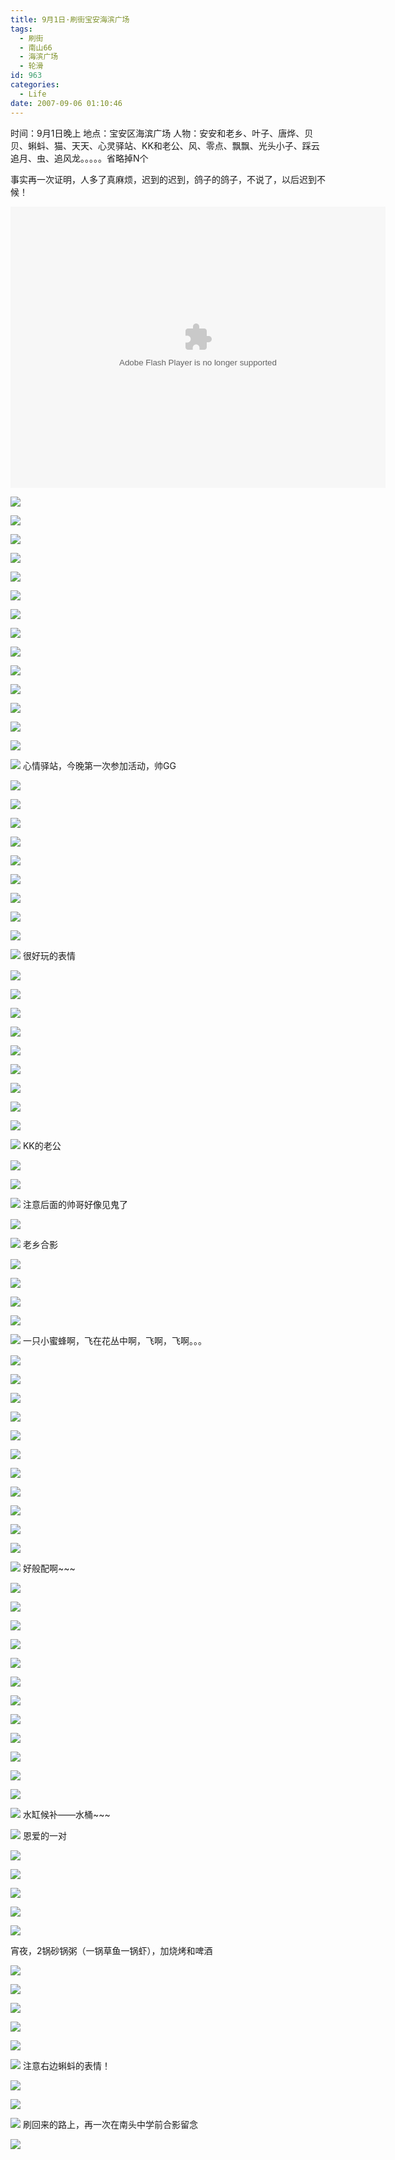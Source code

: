 ```yaml
---
title: 9月1日·刷街宝安海滨广场
tags:
  - 刷街
  - 南山66
  - 海滨广场
  - 轮滑
id: 963
categories:
  - Life
date: 2007-09-06 01:10:46
---
```


时间：9月1日晚上
地点：宝安区海滨广场
人物：安安和老乡、叶子、唐烨、贝贝、蝌蚪、猫、天天、心灵驿站、KK和老公、风、零点、飘飘、光头小子、踩云追月、虫、追风龙。。。。。省略掉N个

事实再一次证明，人多了真麻烦，迟到的迟到，鸽子的鸽子，不说了，以后迟到不候！

<object classid="clsid:D27CDB6E-AE6D-11cf-96B8-444553540000" codebase="http://download.macromedia.com/pub/shockwave/cabs/flash/swflash.cab#version=6,0,29,0" width="600" height="450"><param name="movie" value="http://www.56.com/n_v138_/c28_/1_/21_/ruller66_/zhajm_118880368955x_/379000_/0_/18078528.swf"><param name="quality" value="high"><param name="play" value="true"><embed src="http://www.56.com/n_v138_/c28_/1_/21_/ruller66_/zhajm_118880368955x_/379000_/0_/18078528.swf" quality="high" pluginspage="http://www.macromedia.com/go/getflashplayer" type="application/x-shockwave-flash" width="600" height="450" play="true"></embed></object>

![](/images/2007/09/06_003944_7732.jpg)

![](/images/2007/09/06_003957_7733.jpg)

![](/images/2007/09/06_004022_7734.jpg)

![](/images/2007/09/06_004036_7735.jpg)

![](/images/2007/09/06_004049_7736.jpg)

![](/images/2007/09/06_004058_7737.jpg)

![](/images/2007/09/06_004117_7738.jpg)

![](/images/2007/09/06_004131_7739.jpg)

![](/images/2007/09/06_004203_7740.jpg)

![](/images/2007/09/06_004211_7741.jpg)

![](/images/2007/09/06_004231_7742.jpg)

![](/images/2007/09/06_004240_7743.jpg)

![](/images/2007/09/06_004250_7744.jpg)

![](/images/2007/09/06_004305_7745.jpg)

![](/images/2007/09/06_004314_7746.jpg)
心情驿站，今晚第一次参加活动，帅GG

![](/images/2007/09/06_004344_7747.jpg)

![](/images/2007/09/06_004414_7748.jpg)

![](/images/2007/09/06_004435_7749.jpg)

![](/images/2007/09/06_004456_7750.jpg)

![](/images/2007/09/06_004514_7751.jpg)

![](/images/2007/09/06_004524_7752.jpg)

![](/images/2007/09/06_004538_7753.jpg)

![](/images/2007/09/06_004554_7754.jpg)

![](/images/2007/09/06_004602_7755.jpg)

![](/images/2007/09/06_004617_7756.jpg)
很好玩的表情

![](/images/2007/09/06_004639_7757.jpg)

![](/images/2007/09/06_004650_7758.jpg)

![](/images/2007/09/06_004703_7759.jpg)

![](/images/2007/09/06_004728_7760.jpg)

![](/images/2007/09/06_004749_7761.jpg)

![](/images/2007/09/06_004805_7762.jpg)

![](/images/2007/09/06_004825_7763.jpg)

![](/images/2007/09/06_004837_7764.jpg)

![](/images/2007/09/06_004848_7765.jpg)

![](/images/2007/09/06_004902_7766.jpg)
KK的老公

![](/images/2007/09/06_004917_7767.jpg)

![](/images/2007/09/06_004930_7768.jpg)

![](/images/2007/09/06_005005_7769.jpg)
注意后面的帅哥好像见鬼了

![](/images/2007/09/06_005045_7770.jpg)

![](/images/2007/09/06_005059_7771.jpg)
老乡合影

![](/images/2007/09/06_005119_7772.jpg)

![](/images/2007/09/06_005144_7773.jpg)

![](/images/2007/09/06_005224_7774.jpg)

![](/images/2007/09/06_005242_7775.jpg)

![](/images/2007/09/06_005311_7776.jpg)
一只小蜜蜂啊，飞在花丛中啊，飞啊，飞啊。。。

![](/images/2007/09/06_005346_7777.jpg)

![](/images/2007/09/06_005401_7778.jpg)

![](/images/2007/09/06_005419_7779.jpg)

![](/images/2007/09/06_005429_7780.jpg)

![](/images/2007/09/06_005443_7781.jpg)

![](/images/2007/09/06_005501_7782.jpg)

![](/images/2007/09/06_005520_7783.jpg)

![](/images/2007/09/06_005536_7784.jpg)

![](/images/2007/09/06_005550_7785.jpg)

![](/images/2007/09/06_005618_7786.jpg)

![](/images/2007/09/06_005646_7787.jpg)

![](/images/2007/09/06_005728_7788.jpg)
好般配啊~~~

![](/images/2007/09/06_005759_7789.jpg)

![](/images/2007/09/06_005809_7790.jpg)

![](/images/2007/09/06_005827_7791.jpg)

![](/images/2007/09/06_005858_7792.jpg)

![](/images/2007/09/06_005930_7793.jpg)

![](/images/2007/09/06_005941_7794.jpg)

![](/images/2007/09/06_010038_7795.jpg)

![](/images/2007/09/06_010104_7796.jpg)

![](/images/2007/09/06_010111_7797.jpg)

![](/images/2007/09/06_010119_7798.jpg)

![](/images/2007/09/06_010135_7799.jpg)

![](/images/2007/09/06_010152_7800.jpg)

![](/images/2007/09/06_010202_7801.jpg)
水缸候补——水桶~~~

![](/images/2007/09/06_010240_7802.jpg)
恩爱的一对

![](/images/2007/09/06_010357_7803.jpg)

![](/images/2007/09/06_010420_7804.jpg)

![](/images/2007/09/06_010429_7805.jpg)

![](/images/2007/09/06_010442_7806.jpg)

![](/images/2007/09/06_010505_7807.jpg)

宵夜，2锅砂锅粥（一锅草鱼一锅虾），加烧烤和啤酒

![](/images/2007/09/06_010640_7809.jpg)

![](/images/2007/09/06_010650_7810.jpg)

![](/images/2007/09/06_010755_7811.jpg)

![](/images/2007/09/06_010810_7812.jpg)

![](/images/2007/09/06_010820_7813.jpg)

![](/images/2007/09/06_010854_7814.jpg)
注意右边蝌蚪的表情！

![](/images/2007/09/06_010843_7815.jpg)

![](/images/2007/09/06_010916_7816.jpg)

![](/images/2007/09/06_010941_7817.jpg)
刷回来的路上，再一次在南头中学前合影留念

![](/images/2007/09/06_010953_7818.jpg)